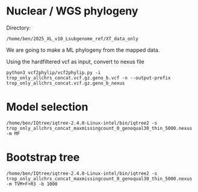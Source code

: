 # Nuclear / WGS phylogeny 

Directory:
```
/home/ben/2025_XL_v10_Lsubgenome_ref/XT_data_only
```

We are going to make a ML phylogeny from the mapped data.

Using the hardfiltered vcf as input, convert to nexus file
```
python3 vcf2phylip/vcf2phylip.py -i trop_only_allchrs_concat.vcf.gz.geno_b.vcf -n --output-prefix trop_only_allchrs_concat.vcf.gz.geno_b_nexus
```

# Model selection
```
/home/ben/IQtree/iqtree-2.4.0-Linux-intel/bin/iqtree2 -s trop_only_allchrs_concat_maxmissingcount_0_genoqual30_thin_5000.nexus -m MF
```

# Bootstrap tree
```
/home/ben/IQtree/iqtree-2.4.0-Linux-intel/bin/iqtree2 -s trop_only_allchrs_concat_maxmissingcount_0_genoqual30_thin_5000.nexus -m TVM+F+R3 -b 1000
```
